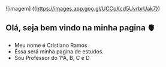 ![imagem] ({https://images.app.goo.gl/UCCoXcd5UvrbrUak7})
## Olá, seja bem vindo na minha pagina 🫀
- Meu nome é Cristiano Ramos
- Essa será minha pagina de estudos.
- Sou Professor do 1°A, B, C e D

